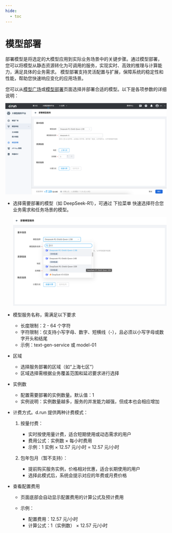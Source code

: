 ```yaml
---
hide:
  - toc
---
```


# 模型部署

部署模型是将选定的大模型应用到实际业务场景中的关键步骤。通过模型部署，
您可以将模型从静态资源转化为可调用的服务，实现实时、高效的推理与计算能力，满足具体的业务需求。
模型部署支持灵活配置与扩展，保障系统的稳定性和性能，帮助您快速响应变化的应用场景。

您可以从[模型广场](./index.md)或[模型部署](./service.md)页面选择并部署合适的模型。以下是各项参数的详细说明：

![deploy](./images/deploy01.png)

- 选择需要部署的模型（如 DeepSeek-R1），可通过 下拉菜单 快速选择符合您业务需求和任务场景的模型。

    ![deploy](./images/deploy02.png)

- 模型服务名称，需满足以下要求

    - 长度限制：2 - 64 个字符
    - 字符限制：仅支持小写字母、数字、短横线（-），且必须以小写字母或数字开头和结尾
    - 示例：text-gen-service 或 model-01

- 区域

    - 选择服务部署的区域（如“上海七区”）
    - 区域选择需根据业务覆盖范围和延迟要求进行选择

- 实例数

    - 配置需要部署的实例数量。默认值：1
    - 实例说明：实例数量越多，服务的并发能力越强，但成本也会相应增加

- 计费方式。d.run 提供两种计费模式：

    1. 按量付费：

        - 实时按使用量计费，适合短期使用或动态需求的用户
        - 费用公式：实例数 × 每小时费用
        - 示例：1 实例 × 12.57 元/小时 = 12.57 元/小时

    2. 包年包月（暂不支持）：
    
        - 提前购买服务实例，价格相对优惠，适合长期使用的用户
        - 选择此模式后，系统会提示对应的年费或月费价格

- 查看配置费用

    - 页面底部会自动显示配置费用的计算公式及预计费用
    - 示例：

        - 配置费用：12.57 元/小时
        - 计算公式：1（实例数） × 12.57 元/小时
